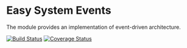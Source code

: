 Easy System Events
==================
The module provides an implementation of event-driven architecture.

[![Build Status](https://travis-ci.org/easy-system/es-events.svg?branch=master)](https://travis-ci.org/easy-system/es-events)
[![Coverage Status](https://coveralls.io/repos/github/easy-system/es-events/badge.svg?branch=master)](https://coveralls.io/github/easy-system/es-events?branch=master)
